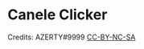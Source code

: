 # Canele Clicker
 
Credits: AZERTY#9999
[CC-BY-NC-SA](https://creativecommons.org/licenses/by-nc-sa/4.0/)
